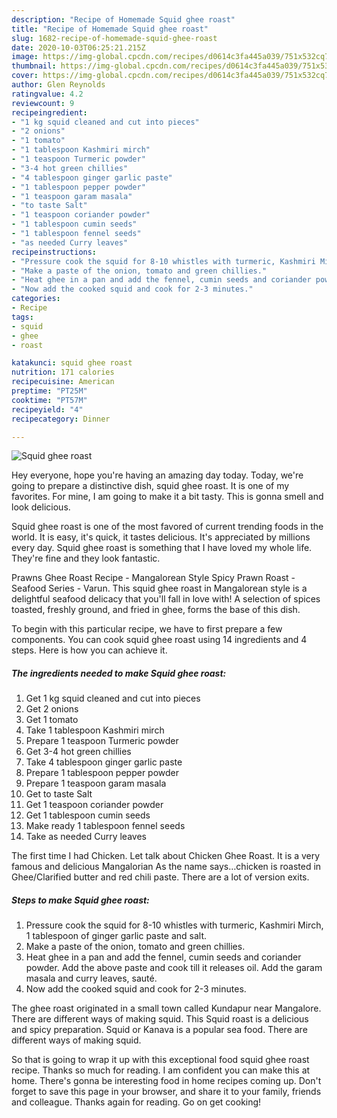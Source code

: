 ```yaml
---
description: "Recipe of Homemade Squid ghee roast"
title: "Recipe of Homemade Squid ghee roast"
slug: 1682-recipe-of-homemade-squid-ghee-roast
date: 2020-10-03T06:25:21.215Z
image: https://img-global.cpcdn.com/recipes/d0614c3fa445a039/751x532cq70/squid-ghee-roast-recipe-main-photo.jpg
thumbnail: https://img-global.cpcdn.com/recipes/d0614c3fa445a039/751x532cq70/squid-ghee-roast-recipe-main-photo.jpg
cover: https://img-global.cpcdn.com/recipes/d0614c3fa445a039/751x532cq70/squid-ghee-roast-recipe-main-photo.jpg
author: Glen Reynolds
ratingvalue: 4.2
reviewcount: 9
recipeingredient:
- "1 kg squid cleaned and cut into pieces"
- "2 onions"
- "1 tomato"
- "1 tablespoon Kashmiri mirch"
- "1 teaspoon Turmeric powder"
- "3-4 hot green chillies"
- "4 tablespoon ginger garlic paste"
- "1 tablespoon pepper powder"
- "1 teaspoon garam masala"
- "to taste Salt"
- "1 teaspoon coriander powder"
- "1 tablespoon cumin seeds"
- "1 tablespoon fennel seeds"
- "as needed Curry leaves"
recipeinstructions:
- "Pressure cook the squid for 8-10 whistles with turmeric, Kashmiri Mirch, 1 tablespoon of ginger garlic paste and salt."
- "Make a paste of the onion, tomato and green chillies."
- "Heat ghee in a pan and add the fennel, cumin seeds and coriander powder. Add the above paste and cook till it releases oil. Add the garam masala and curry leaves, sauté."
- "Now add the cooked squid and cook for 2-3 minutes."
categories:
- Recipe
tags:
- squid
- ghee
- roast

katakunci: squid ghee roast 
nutrition: 171 calories
recipecuisine: American
preptime: "PT25M"
cooktime: "PT57M"
recipeyield: "4"
recipecategory: Dinner

---
```



![Squid ghee roast](https://img-global.cpcdn.com/recipes/d0614c3fa445a039/751x532cq70/squid-ghee-roast-recipe-main-photo.jpg)

Hey everyone, hope you're having an amazing day today. Today, we're going to prepare a distinctive dish, squid ghee roast. It is one of my favorites. For mine, I am going to make it a bit tasty. This is gonna smell and look delicious.

Squid ghee roast is one of the most favored of current trending foods in the world. It is easy, it's quick, it tastes delicious. It's appreciated by millions every day. Squid ghee roast is something that I have loved my whole life. They're fine and they look fantastic.

Prawns Ghee Roast Recipe - Mangalorean Style Spicy Prawn Roast - Seafood Series - Varun. This squid ghee roast in Mangalorean style is a delightful seafood delicacy that you&#39;ll fall in love with! A selection of spices toasted, freshly ground, and fried in ghee, forms the base of this dish.


To begin with this particular recipe, we have to first prepare a few components. You can cook squid ghee roast using 14 ingredients and 4 steps. Here is how you can achieve it.

<!--inarticleads1-->

##### The ingredients needed to make Squid ghee roast:

1. Get 1 kg squid cleaned and cut into pieces
1. Get 2 onions
1. Get 1 tomato
1. Take 1 tablespoon Kashmiri mirch
1. Prepare 1 teaspoon Turmeric powder
1. Get 3-4 hot green chillies
1. Take 4 tablespoon ginger garlic paste
1. Prepare 1 tablespoon pepper powder
1. Prepare 1 teaspoon garam masala
1. Get to taste Salt
1. Get 1 teaspoon coriander powder
1. Get 1 tablespoon cumin seeds
1. Make ready 1 tablespoon fennel seeds
1. Take as needed Curry leaves


The first time I had Chicken. Let talk about Chicken Ghee Roast. It is a very famous and delicious Mangalorian As the name says…chicken is roasted in Ghee/Clarified butter and red chili paste. There are a lot of version exits. 

<!--inarticleads2-->

##### Steps to make Squid ghee roast:

1. Pressure cook the squid for 8-10 whistles with turmeric, Kashmiri Mirch, 1 tablespoon of ginger garlic paste and salt.
1. Make a paste of the onion, tomato and green chillies.
1. Heat ghee in a pan and add the fennel, cumin seeds and coriander powder. Add the above paste and cook till it releases oil. Add the garam masala and curry leaves, sauté.
1. Now add the cooked squid and cook for 2-3 minutes.


The ghee roast originated in a small town called Kundapur near Mangalore. There are different ways of making squid. This Squid roast is a delicious and spicy preparation. Squid or Kanava is a popular sea food. There are different ways of making squid. 

So that is going to wrap it up with this exceptional food squid ghee roast recipe. Thanks so much for reading. I am confident you can make this at home. There's gonna be interesting food in home recipes coming up. Don't forget to save this page in your browser, and share it to your family, friends and colleague. Thanks again for reading. Go on get cooking!
